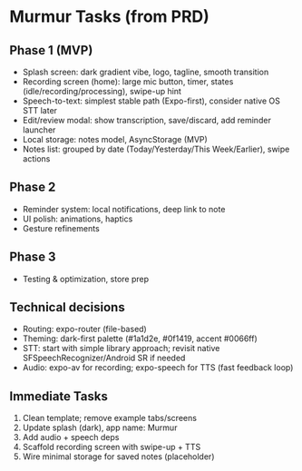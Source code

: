 # Murmur Tasks (from PRD)

## Phase 1 (MVP)
- Splash screen: dark gradient vibe, logo, tagline, smooth transition
- Recording screen (home): large mic button, timer, states (idle/recording/processing), swipe-up hint
- Speech-to-text: simplest stable path (Expo-first), consider native OS STT later
- Edit/review modal: show transcription, save/discard, add reminder launcher
- Local storage: notes model, AsyncStorage (MVP)
- Notes list: grouped by date (Today/Yesterday/This Week/Earlier), swipe actions

## Phase 2
- Reminder system: local notifications, deep link to note
- UI polish: animations, haptics
- Gesture refinements

## Phase 3
- Testing & optimization, store prep

## Technical decisions
- Routing: expo-router (file-based)
- Theming: dark-first palette (#1a1d2e, #0f1419, accent #0066ff)
- STT: start with simple library approach; revisit native SFSpeechRecognizer/Android SR if needed
- Audio: expo-av for recording; expo-speech for TTS (fast feedback loop)

## Immediate Tasks
1) Clean template; remove example tabs/screens
2) Update splash (dark), app name: Murmur
3) Add audio + speech deps
4) Scaffold recording screen with swipe-up + TTS
5) Wire minimal storage for saved notes (placeholder)
